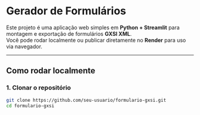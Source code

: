 # Gerador de Formulários

Este projeto é uma aplicação web simples em **Python + Streamlit** para montagem e exportação de formulários **GXSI XML**.  
Você pode rodar localmente ou publicar diretamente no **Render** para uso via navegador.  

---

## Como rodar localmente

### 1. Clonar o repositório
```bash
git clone https://github.com/seu-usuario/formulario-gxsi.git
cd formulario-gxsi

